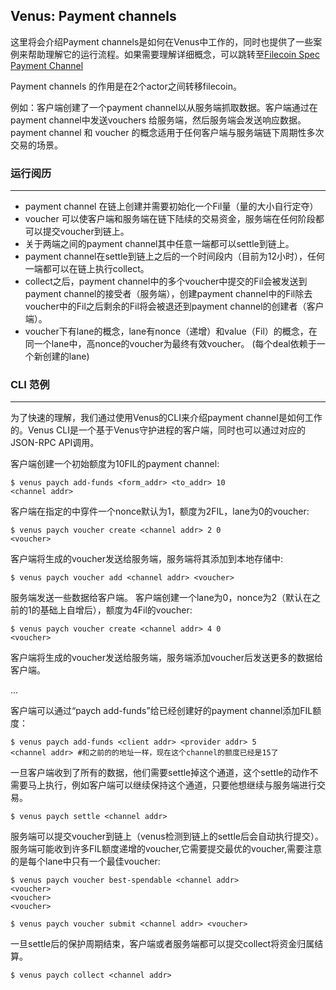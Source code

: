 ## Venus: Payment channels
这里将会介绍Payment channels是如何在Venus中工作的，同时也提供了一些案例来帮助理解它的运行流程。如果需要理解详细概念，可以跳转至[Filecoin Spec Payment Channel](https://spec.filecoin.io/#section-systems.filecoin_token.payment_channels)

Payment channels 的作用是在2个actor之间转移filecoin。

例如：客户端创建了一个payment channel以从服务端抓取数据。客户端通过在payment channel中发送vouchers 给服务端，然后服务端会发送响应数据。 payment channel 和 voucher 的概念适用于任何客户端与服务端链下周期性多次交易的场景。

### 运行阅历
---
- payment channel 在链上创建并需要初始化一个Fil量（量的大小自行定夺）
- voucher 可以使客户端和服务端在链下陆续的交易资金，服务端在任何阶段都可以提交voucher到链上。
- 关于两端之间的payment channel其中任意一端都可以settle到链上。
- payment channel在settle到链上之后的一个时间段内（目前为12小时），任何一端都可以在链上执行collect。
- collect之后，payment channel中的多个voucher中提交的Fil会被发送到payment channel的接受者（服务端），创建payment channel中的Fil除去voucher中的Fil之后剩余的Fil将会被退还到payment channel的创建者（客户端）。
- voucher下有lane的概念，lane有nonce（递增）和value（Fil）的概念，在同一个lane中，高nonce的voucher为最终有效voucher。
(每个deal依赖于一个新创建的lane)

### CLI 范例
---
为了快速的理解，我们通过使用Venus的CLI来介绍payment channel是如何工作的。Venus CLI是一个基于Venus守护进程的客户端，同时也可以通过对应的JSON-RPC API调用。

客户端创建一个初始额度为10FIL的payment channel:
```
$ venus paych add-funds <form_addr> <to_addr> 10
<channel addr>
```
客户端在指定的<channel addr>中穿件一个nonce默认为1，额度为2FIL，lane为0的voucher:
```
$ venus paych voucher create <channel addr> 2 0
<voucher>
```
客户端将生成的voucher发送给服务端，服务端将其添加到本地存储中:
```
$ venus paych voucher add <channel addr> <voucher>

```
服务端发送一些数据给客户端。
客户端创建一个lane为0，nonce为2（默认在之前的1的基础上自增后），额度为4Fil的voucher:
```
$ venus paych voucher create <channel addr> 4 0
<voucher>
```

客户端将生成的voucher发送给服务端，服务端添加voucher后发送更多的数据给客户端。

...

客户端可以通过“paych add-funds”给已经创建好的payment channel添加FIL额度：
```
$ venus paych add-funds <client addr> <provider addr> 5
<channel addr> #和之前的的地址一样，现在这个channel的额度已经是15了
```
一旦客户端收到了所有的数据，他们需要settle掉这个通道，这个settle的动作不需要马上执行，例如客户端可以继续保持这个通道，只要他想继续与服务端进行交易。
```
$ venus paych settle <channel addr>
```
服务端可以提交voucher到链上（venus检测到链上的settle后会自动执行提交）。服务端可能收到许多FIL额度递增的voucher,它需要提交最优的voucher,需要注意的是每个lane中只有一个最佳voucher:
```
$ venus paych voucher best-spendable <channel addr>
<voucher>
<voucher>
<voucher>

$ venus paych voucher submit <channel addr> <voucher>
```
一旦settle后的保护周期结束，客户端或者服务端都可以提交collect将资金归属结算。
```
$ venus paych collect <channel addr>
```